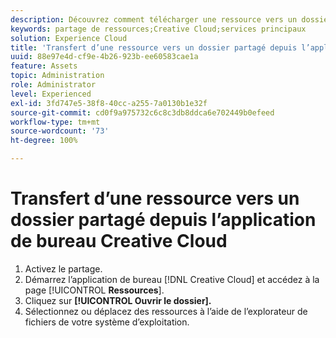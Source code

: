 ```yaml
---
description: Découvrez comment télécharger une ressource vers un dossier partagé de l’application de bureau Creative Cloud vers Experience Cloud.
keywords: partage de ressources;Creative Cloud;services principaux
solution: Experience Cloud
title: 'Transfert d’une ressource vers un dossier partagé depuis l’application de bureau Creative Cloud '
uuid: 88e97e4d-cf9e-4b26-923b-ee60583cae1a
feature: Assets
topic: Administration
role: Administrator
level: Experienced
exl-id: 3fd747e5-38f8-40cc-a255-7a0130b1e32f
source-git-commit: cd0f9a975732c6c8c3db8ddca6e702449b0efeed
workflow-type: tm+mt
source-wordcount: '73'
ht-degree: 100%

---
```


# Transfert d’une ressource vers un dossier partagé depuis l’application de bureau Creative Cloud

1. Activez le partage.
1. Démarrez l’application de bureau [!DNL Creative Cloud] et accédez à la page [!UICONTROL **Ressources**].
1. Cliquez sur **[!UICONTROL Ouvrir le dossier].**
1. Sélectionnez ou déplacez des ressources à l’aide de l’explorateur de fichiers de votre système d’exploitation.

